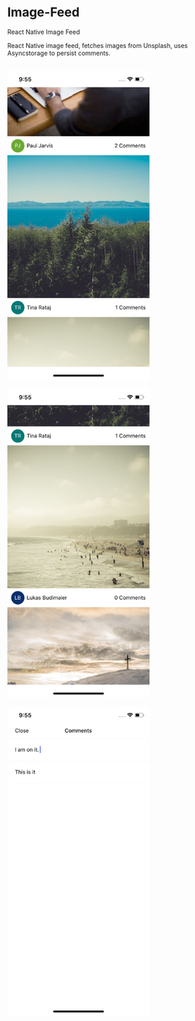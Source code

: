 # Image-Feed
React Native Image Feed

React Native image feed, fetches images from Unsplash, uses Asyncstorage to persist comments. 


<br>
<img height="700" src="https://github.com/OdongoWaga/Image-Feed/blob/master/assets/Simulator%20Screen%20Shot%20-%20iPhone%20X%20-%202019-07-10%20at%2009.55.24.png?raw=true" />
 <br>
 
 <br>
<img height="700" src="https://github.com/OdongoWaga/Image-Feed/blob/master/assets/Simulator%20Screen%20Shot%20-%20iPhone%20X%20-%202019-07-10%20at%2009.55.36.png?raw=true" />
 <br>
 
 
 <br>
<img height="700" src="https://github.com/OdongoWaga/Image-Feed/blob/master/assets/Simulator%20Screen%20Shot%20-%20iPhone%20X%20-%202019-07-10%20at%2009.55.54.png?raw=true" />
 <br>
 
 
